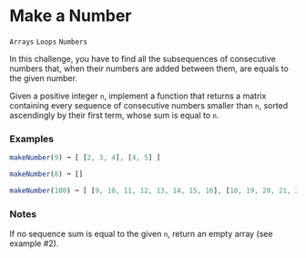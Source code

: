 # Make a Number

`Arrays` `Loops` `Numbers`

In this challenge, you have to find all the subsequences of consecutive numbers that, when their numbers are added between them, are equals to the given number.

Given a positive integer `n`, implement a function that returns a matrix containing every sequence of consecutive numbers smaller than `n`, sorted ascendingly by their first term, whose sum is equal to `n`.

### Examples

```js
makeNumber(9) ➞ [ [2, 3, 4], [4, 5] ]

makeNumber(8) ➞ []

makeNumber(100) ➞ [ [9, 10, 11, 12, 13, 14, 15, 16], [18, 19, 20, 21, 22] ]
```

### Notes

If no sequence sum is equal to the given `n`, return an empty array (see example #2).

